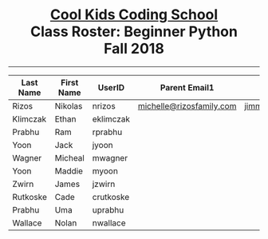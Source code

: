 # <center>[**Cool Kids Coding School**](http://www.coolkidscodingschool.com)<br>Class Roster: **Beginner Python**<br>  Fall 2018
---

| Last Name | First Name | UserID | Parent Email1  | Parent Email2  |
|-----------|------------|---|---|---|
| Rizos     | Nikolas    |  nrizos | michelle@rizosfamily.com  | jimmy@rizosfamily.com  |
| Klimczak  | Ethan      |  eklimczak |   |   |
| Prabhu    | Ram        |  rprabhu |   |   |
| Yoon      | Jack       |  jyoon |   |   |
| Wagner    | Micheal    |  mwagner |   |   |
| Yoon      | Maddie     |  myoon |   |   |
| Zwirn     | James      |  jzwirn |   |   |
| Rutkoske  | Cade       |  crutkoske |   |   |
| Prabhu | Uma       |  uprabhu |   |   |
| Wallace | Nolan       |  nwallace |   |   |

